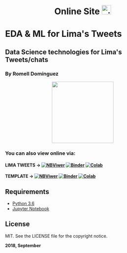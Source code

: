 <h1 align='center'>
Online Site  <a href="https://tweets-romellfudi.glitch.me"><img src="https://cdn.glitch.com/2bdfb3f8-05ef-4035-a06e-2043962a3a13%2Fview-source%402x.png" alt="view source" height="30"></a>
</h1>

# EDA & ML for Lima's Tweets

## Data Science technologies for Lima's Tweets/chats

### By Romell Domínguez
[![](https://raw.githubusercontent.com/romellfudi/assets/master/favicon.ico#favico)](https://www.romellfudi.com/)

### You can also view online via:

#### LIMA TWEETS -> [![NBViwer](https://img.shields.io/badge/display-nbviwer-blue.svg)](http://nbviewer.jupyter.org/github/romellfudi/LimaTweets_NLP_TFIDF/blob/master/Live_tweeting.ipynb) [![Binder](https://mybinder.org/badge.svg)](https://mybinder.org/v2/gh/romellfudi/LimaTweets_NLP_TFIDF/master?filepath=Live_tweeting.ipynb) [![Colab](https://colab.research.google.com/assets/colab-badge.svg)](https://colab.research.google.com/github/romellfudi/LimaTweets_NLP_TFIDF/blob/master/Live_tweeting.ipynb)

#### TEMPLATE -> [![NBViwer](https://img.shields.io/badge/display-nbviwer-blue.svg)](http://nbviewer.jupyter.org/github/romellfudi/LimaTweets_NLP_TFIDF/blob/master/Live_tweeting.ipynb) [![Binder](https://mybinder.org/badge.svg)](https://mybinder.org/v2/gh/romellfudi/LimaTweets_NLP_TFIDF/master?filepath=Live_tweeting.ipynb) [![Colab](https://colab.research.google.com/assets/colab-badge.svg)](https://colab.research.google.com/github/romellfudi/LimaTweets_NLP_TFIDF/blob/master/Live_tweeting.ipynb)

## Requirements

* [Python 3.6](https://www.python.org/downloads/release/python-360/)
* [Jupyter Notebook](http://jupyter.org/)

## License

MIT. See the LICENSE file for the copyright notice.

**2018, September**

<style>
img[src*='#favico'] { 
    width:200px;
    display: block;
    margin: auto;
}
</style>
